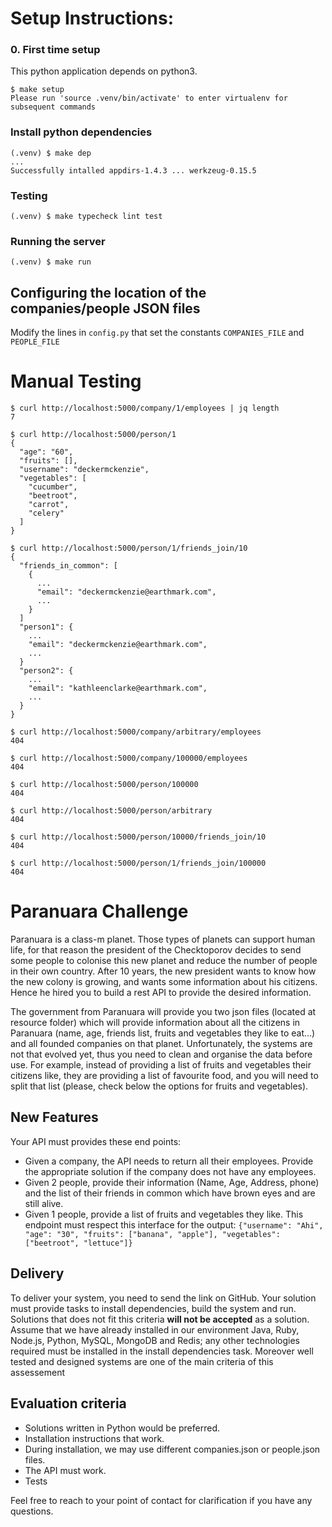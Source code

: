 # Setup Instructions:

### 0. First time setup

This python application depends on python3.

```
$ make setup
Please run 'source .venv/bin/activate' to enter virtualenv for subsequent commands
```

### Install python dependencies

```
(.venv) $ make dep
...
Successfully intalled appdirs-1.4.3 ... werkzeug-0.15.5
```

### Testing

```
(.venv) $ make typecheck lint test
```

### Running the server

```
(.venv) $ make run
```

## Configuring the location of the companies/people JSON files

Modify the lines in `config.py` that set the constants `COMPANIES_FILE` and `PEOPLE_FILE`

# Manual Testing

```
$ curl http://localhost:5000/company/1/employees | jq length
7
```

```
$ curl http://localhost:5000/person/1
{
  "age": "60",
  "fruits": [],
  "username": "deckermckenzie",
  "vegetables": [
    "cucumber",
    "beetroot",
    "carrot",
    "celery"
  ]
}
```

```
$ curl http://localhost:5000/person/1/friends_join/10
{
  "friends_in_common": [
    {
      ...
      "email": "deckermckenzie@earthmark.com",
      ...
    }
  ]
  "person1": {
    ...
    "email": "deckermckenzie@earthmark.com",
    ...
  }
  "person2": {
    ...
    "email": "kathleenclarke@earthmark.com",
    ...
  }
}
```

```
$ curl http://localhost:5000/company/arbitrary/employees
404
```

```
$ curl http://localhost:5000/company/100000/employees
404
```

```
$ curl http://localhost:5000/person/100000
404
```

```
$ curl http://localhost:5000/person/arbitrary
404
```

```
$ curl http://localhost:5000/person/10000/friends_join/10
404
```

```
$ curl http://localhost:5000/person/1/friends_join/100000
404
```

# Paranuara Challenge

Paranuara is a class-m planet. Those types of planets can support human life, for that reason the president of the Checktoporov decides to send some people to colonise this new planet and
reduce the number of people in their own country. After 10 years, the new president wants to know how the new colony is growing, and wants some information about his citizens. Hence he hired you to build a rest API to provide the desired information.

The government from Paranuara will provide you two json files (located at resource folder) which will provide information about all the citizens in Paranuara (name, age, friends list, fruits and vegetables they like to eat...) and all founded companies on that planet.
Unfortunately, the systems are not that evolved yet, thus you need to clean and organise the data before use.
For example, instead of providing a list of fruits and vegetables their citizens like, they are providing a list of favourite food, and you will need to split that list (please, check below the options for fruits and vegetables).

## New Features

Your API must provides these end points:

- Given a company, the API needs to return all their employees. Provide the appropriate solution if the company does not have any employees.
- Given 2 people, provide their information (Name, Age, Address, phone) and the list of their friends in common which have brown eyes and are still alive.
- Given 1 people, provide a list of fruits and vegetables they like. This endpoint must respect this interface for the output: `{"username": "Ahi", "age": "30", "fruits": ["banana", "apple"], "vegetables": ["beetroot", "lettuce"]}`

## Delivery

To deliver your system, you need to send the link on GitHub. Your solution must provide tasks to install dependencies, build the system and run. Solutions that does not fit this criteria **will not be accepted** as a solution. Assume that we have already installed in our environment Java, Ruby, Node.js, Python, MySQL, MongoDB and Redis; any other technologies required must be installed in the install dependencies task. Moreover well tested and designed systems are one of the main criteria of this assessement

## Evaluation criteria

- Solutions written in Python would be preferred.
- Installation instructions that work.
- During installation, we may use different companies.json or people.json files.
- The API must work.
- Tests

Feel free to reach to your point of contact for clarification if you have any questions.

